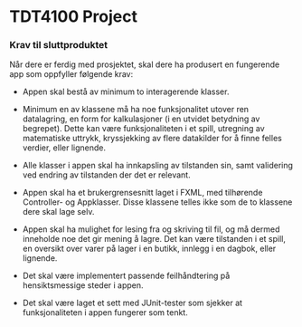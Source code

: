 # TDT4100 Project



### Krav til sluttproduktet
Når dere er ferdig med prosjektet, skal dere ha produsert en fungerende app som oppfyller
følgende krav:

* Appen skal bestå av minimum to interagerende klasser.
 
* Minimum en av klassene må ha noe funksjonalitet utover ren datalagring, en form for
kalkulasjoner (i en utvidet betydning av begrepet). Dette kan være funksjonaliteten i et
spill, utregning av matematiske uttrykk, kryssjekking av flere datakilder for å finne felles
verdier, eller lignende.
 
* Alle klasser i appen skal ha innkapsling av tilstanden sin, samt validering ved endring av
tilstanden der det er relevant.
 
* Appen skal ha et brukergrensesnitt laget i FXML, med tilhørende Controller- og Appklasser. 
 Disse klassene telles ikke som de to klassene dere skal lage selv.
 
* Appen skal ha mulighet for lesing fra og skriving til fil, og må dermed inneholde noe det
gir mening å lagre. Det kan være tilstanden i et spill, en oversikt over varer på lager i en
butikk, innlegg i en dagbok, eller lignende.

* Det skal være implementert passende feilhåndtering på hensiktsmessige steder i appen.

* Det skal være laget et sett med JUnit-tester som sjekker at funksjonaliteten i appen fungerer
som tenkt.
